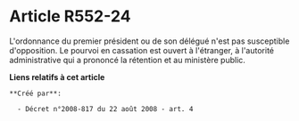 # Article R552-24

L'ordonnance du premier président ou de son délégué n'est pas susceptible d'opposition. Le pourvoi en cassation est ouvert à
l'étranger, à l'autorité administrative qui a prononcé la rétention et au ministère public.

**Liens relatifs à cet article**

	**Créé par**:

	  - Décret n°2008-817 du 22 août 2008 - art. 4
